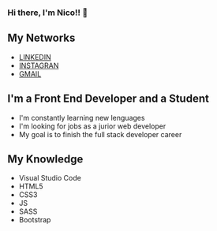 ### Hi there, I'm Nico!! 👋

<h2>My Networks </h2>
<ul>
<li><a href="https://www.linkedin.com/in/nicolas-alegre-amilivia/">LINKEDIN</a></li>
<li><a href="https://www.instagram.com/nicoalegre_/">INSTAGRAN</a></li>
<li><a href="mailto:nicolasalegre4@gmail.com">GMAIL</a></li>
</ul>

<h2>I'm a Front End Developer and a Student </h2>
<ul>
<li>I'm constantly learning new lenguages</li>
<li>I'm looking for jobs as a jurior web developer</li>
<li>My goal is to finish the full stack developer career</li>
</ul>

<h2>My Knowledge </h2>
<ul>
<li>Visual Studio Code</li>
<li>HTML5</li>
<li>CSS3</li>
<li>JS</li>
<li>SASS</li> 
<li>Bootstrap</li> 
</ul>
